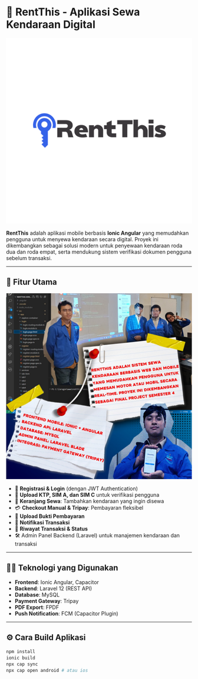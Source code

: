 # 🚗 RentThis - Aplikasi Sewa Kendaraan Digital

![RentThis Screenshot](https://github.com/faisalalrico/rentthis-ionic-beta/blob/main/rentthis.png)

**RentThis** adalah aplikasi mobile berbasis **Ionic Angular** yang memudahkan pengguna untuk menyewa kendaraan secara digital. Proyek ini dikembangkan sebagai solusi modern untuk penyewaan kendaraan roda dua dan roda empat, serta mendukung sistem verifikasi dokumen pengguna sebelum transaksi.

---

## 📱 Fitur Utama

![RentThis Detail](https://github.com/faisalalrico/rentthis-ionic-beta/blob/main/rentthis-detail.jpeg)

- 🔐 **Registrasi & Login** (dengan JWT Authentication)
- 🪪 **Upload KTP, SIM A, dan SIM C** untuk verifikasi pengguna
- 🛒 **Keranjang Sewa**: Tambahkan kendaraan yang ingin disewa
- 💳 **Checkout Manual & Tripay**: Pembayaran fleksibel
- 🧾 **Upload Bukti Pembayaran**
- 🔔 **Notifikasi Transaksi**
- 📂 **Riwayat Transaksi & Status**
- 🛠️ Admin Panel Backend (Laravel) untuk manajemen kendaraan dan transaksi

---

## 🧑‍💻 Teknologi yang Digunakan

- **Frontend**: Ionic Angular, Capacitor
- **Backend**: Laravel 12 (REST API)
- **Database**: MySQL
- **Payment Gateway**: Tripay
- **PDF Export**: FPDF
- **Push Notification**: FCM (Capacitor Plugin)

---

## ⚙️ Cara Build Aplikasi

```bash
npm install
ionic build
npx cap sync
npx cap open android # atau ios
